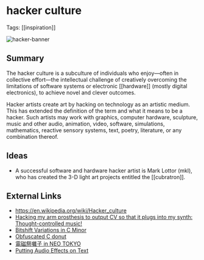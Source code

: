 # hacker culture
Tags: [[inspiration]]

![hacker-banner](https://1960sdaysofrage.wordpress.com/wp-content/uploads/2022/04/binary-code-greenjpg.jpg?w=640)

## Summary
The hacker culture is a subculture of individuals who enjoy—often in collective effort—the intellectual challenge of creatively overcoming the limitations of software systems or electronic [[hardware]] (mostly digital electronics), to achieve novel and clever outcomes.

Hacker artists create art by hacking on technology as an artistic medium. This has extended the definition of the term and what it means to be a hacker. Such artists may work with graphics, computer hardware, sculpture, music and other audio, animation, video, software, simulations, mathematics, reactive sensory systems, text, poetry, literature, or any combination thereof. 

## Ideas
- A successful software and hardware hacker artist is Mark Lottor (mkl), who has created the 3-D light art projects entitled the [[cubratron]]. 

## External Links
- https://en.wikipedia.org/wiki/Hacker_culture
- [Hacking my arm prosthesis to output CV so that it plugs into my synth: Thought-controlled music!](https://www.youtube.com/watch?v=qSKBtEBRWi4)
- [Bitshift Variations in C Minor](https://github.com/JamesNewton/BitShift-Variations-unrolled)
- [Obfuscated C donut](https://www.a1k0n.net/2006/09/15/obfuscated-c-donut.html)
- [電磁祭囃子 in NEO TOKYO](https://www.youtube.com/watch?v=A0VYsiMtrNE)
- [Putting Audio Effects on Text](https://www.youtube.com/watch?v=47jlny15IEc)

